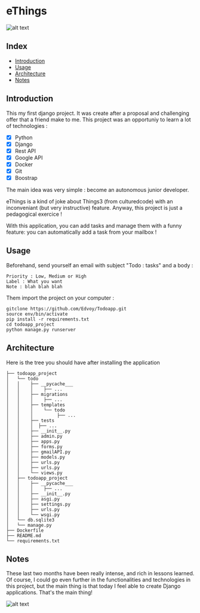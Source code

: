 # eThings

![alt text](https://imgshare.io/images/2021/04/30/ethings0c7dda4491653f4a.png)


## Index
+ [Introduction](https://github.com/edvoy/eThings#introduction)
+ [Usage](https://github.com/edvoy/eThings#Usage)
+ [Architecture](https://github.com/edvoy/eThings#Architecture) 
+ [Notes](https://github.com/edvoy/eThings#ANotes) 
## Introduction
This my first django project. It was create after a proposal and challenging offer that a friend make to me.
This project was an opportuniy to learn a lot of technologies :
- [x] Python
- [x] Django
- [x] Rest API
- [x] Google API
- [x] Docker
- [x] Git
- [x] Boostrap

The main idea was very simple : become an autonomous junior developer.

eThings is a kind of joke about Things3 (from culturedcode) with an inconveniant (but very instructive) feature. Anyway, this project is just a pedagogical exercice !

With this application, you can add tasks and manage them with a funny feature: you can automatically add a task from your mailbox !

## Usage
Beforehand, send yourself an email with subject "Todo : tasks" and a body :
```
Priority : Low, Medium or High
Label : What you want
Note : blah blah blah
```
Them import the project on your computer :

```
gitclone https://github.com/Edvoy/Todoapp.git
source env/bin/activate
pip install -r requirements.txt
cd todoapp_project
python manage.py runserver

```

## Architecture 

Here is the tree you should have after installing the application

```
├── todoapp_project
│   └── todo
│   │    ├── __pycache___
│   │    │    ├── ...
│   │    ├── migrations
│   │    │    ├── ...
│   │    ├── templates
│   │    │    └── todo
│   │    │         ├── ...
│   │    ├── tests
│   │    │  ├── ...
│   │    ├── __init__.py
│   │    ├── admin.py
│   │    ├── apps.py
│   │    ├── forms.py
│   │    ├── gmailAPI.py
│   │    ├── models.py
│   │    ├── urls.py
│   │    ├── urls.py
│   │    └── views.py
│   ├── todoapp_project
│   │    ├── __pycache___
│   │    │    ├── ...
│   │    ├── __init__.py
│   │    ├── asgi.py
│   │    ├── settings.py
│   │    ├── urls.py
│   │    └── wsgi.py
│   └── db.sqlite3
│   └── manage.py
├── Dockerfile
├── README.md
└── requirements.txt
```

## Notes
These last two months have been really intense, and rich in lessons learned.  Of course, I could go even further in the functionalities and technologies in this project, but the main thing is that today I feel able to create Django applications. That's the main thing! 

![alt text](https://imgshare.io/images/2021/04/30/thx.png)
